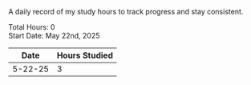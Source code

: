 A daily record of my study hours to track progress and stay consistent.

Total Hours: 0  
Start Date: May 22nd, 2025

| **Date** | **Hours Studied** |
| -------- | ----------------- |
| 5-22-25  | 3                 |




